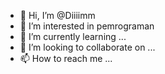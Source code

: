 - 👋 Hi, I’m @Diiiimm
- 👀 I’m interested in pemrograman
- 🌱 I’m currently learning ...
- 💞️ I’m looking to collaborate on ...
- 📫 How to reach me ...

<!---
Diiiimm/Diiiimm is a ✨ special ✨ repository because its `README.md` (this file) appears on your GitHub profile.
You can click the Preview link to take a look at your changes.
--->
